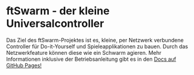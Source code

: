 # ftSwarm - der kleine Universalcontroller

Das Ziel des ftSwarm-Projektes ist es, kleine, per Netzwerk verbundene Controller für Do-it-Yourself und Spieleapplikationen zu bauen. Durch das Netzwerkfeature können diese wie ein Schwarm agieren. Mehr Informationen inklusive der Betriebsanleitung gibt es in den [Docs auf GitHub Pages!](https://elektrofuzzis.github.io)
